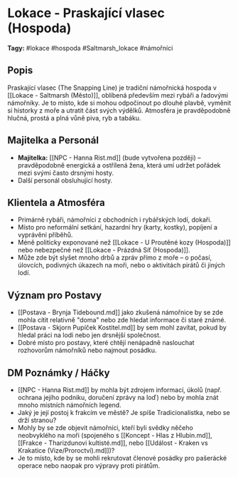 # Lokace - Praskající vlasec (Hospoda)

**Tagy:** #lokace #hospoda #Saltmarsh_lokace #námořníci

## Popis
Praskající vlasec (The Snapping Line) je tradiční námořnická hospoda v [[Lokace - Saltmarsh (Město)]], oblíbená především mezi rybáři a řadovými námořníky. Je to místo, kde si mohou odpočinout po dlouhé plavbě, vyměnit si historky z moře a utratit část svých výdělků. Atmosféra je pravděpodobně hlučná, prostá a plná vůně piva, ryb a tabáku.

## Majitelka a Personál
*   **Majitelka:** [[NPC - Hanna Rist.md]] (bude vytvořena později) – pravděpodobně energická a ostřílená žena, která umí udržet pořádek mezi svými často drsnými hosty.
*   Další personál obsluhující hosty.

## Klientela a Atmosféra
*   Primárně rybáři, námořníci z obchodních i rybářských lodí, dokaři.
*   Místo pro neformální setkání, hazardní hry (karty, kostky), popíjení a vyprávění příběhů.
*   Méně politicky exponované než [[Lokace - U Proutěné kozy (Hospoda)]] nebo nebezpečné než [[Lokace - Prázdná Síť (Hospoda)]].
*   Může zde být slyšet mnoho drbů a zpráv přímo z moře – o počasí, úlovcích, podivných úkazech na moři, nebo o aktivitách pirátů či jiných lodí.

## Význam pro Postavy
*   [[Postava - Brynja Tidebound.md]] jako zkušená námořnice by se zde mohla cítit relativně "doma" nebo zde hledat informace či staré známé.
*   [[Postava - Skjorn Pupíček Kostitel.md]] by sem mohl zavítat, pokud by hledal práci na lodi nebo jen drsnější společnost.
*   Dobré místo pro postavy, které chtějí nenápadně naslouchat rozhovorům námořníků nebo najmout posádku.

## DM Poznámky / Háčky
*   [[NPC - Hanna Rist.md]] by mohla být zdrojem informací, úkolů (např. ochrana jejího podniku, doručení zprávy na loď) nebo by mohla znát mnoho místních námořních legend.
*   Jaký je její postoj k frakcím ve městě? Je spíše Tradicionalistka, nebo se drží stranou?
*   Mohly by se zde objevit námořníci, kteří byli svědky něčeho neobvyklého na moři (spojeného s [[Koncept - Hlas z Hlubin.md]], [[Frakce - Tharizdunovi kultisté.md]], nebo [[Událost - Kraken vs Krakatice (Vize/Proroctví).md]])?
*   Je to místo, kde by se mohli rekrutovat členové posádky pro pašerácké operace nebo naopak pro výpravy proti pirátům.
